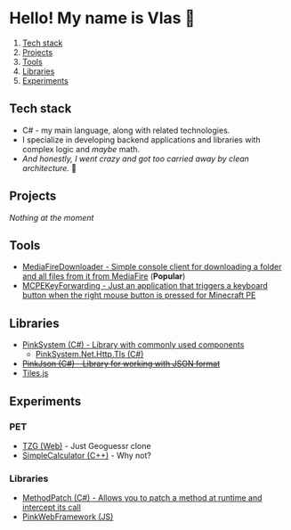 # Hello! My name is Vlas 🤪

1. [Tech stack](#stack)
2. [Projects](#projects)
3. [Tools](#tools)
4. [Libraries](#libraries)
5. [Experiments](#experiments)

## Tech stack <span id="stack"></span>

- C# - my main language, along with related technologies.
- I specialize in developing backend applications and libraries with complex logic and *maybe* math.
- *And honestly, I went crazy and got too carried away by clean architecture.* 🤪

## Projects <span id="projects"></span>

*Nothing at the moment*

## Tools <span id="tools"></span>

- [MediaFireDownloader - Simple console client for downloading a folder and all files from it from MediaFire](https://github.com/Vlas-Omsk/MediaFireDownloader) (**Popular**)
- [MCPEKeyForwarding - Just an application that triggers a keyboard button when the right mouse button is pressed for Minecraft PE](https://github.com/Vlas-Omsk/MCPEKeyForwarding)

## Libraries <span id="libraries"></span>

- [PinkSystem (C#) - Library with commonly used components](https://github.com/Vlas-Omsk/PinkSystem)
  - [PinkSystem.Net.Http.Tls (C#)](https://github.com/Vlas-Omsk/PinkSystem.Net.Http.Tls)
- ~~[PinkJson (C#) - Library for working with JSON format](https://github.com/Vlas-Omsk/PinkJson)~~
- [Tiles.js](https://github.com/Vlas-Omsk/Tiles.js)

## Experiments <span id="experiments"></span>

### PET

- [TZG (Web)](https://github.com/i3ym/TZG) - Just Geoguessr clone
- [SimpleCalculator (C++)](https://github.com/Vlas-Omsk/SimpleCalculator) - Why not?

### Libraries

- [MethodPatch (C#) - Allows you to patch a method at runtime and intercept its call ](https://github.com/Vlas-Omsk/MethodPatch)
- [PinkWebFramework (JS)](https://github.com/Vlas-Omsk/PinkWebFramework)

